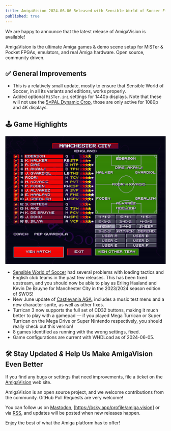 ```yaml
---
title: AmigaVision 2024.06.06 Released with Sensible World of Soccer Fixes, Castlevania & Turrican Updates
published: true
---
```


We are happy to announce that the latest release of AmigaVision is available!

AmigaVision is the ultimate Amiga games & demo scene setup for MiSTer & Pocket FPGAs, emulators, and real Amiga hardware. Open source, community driven.

## ✅ General Improvements

* This is a relatively small update, mostly to ensure that Sensible World of Soccer, in all its variants and editions, works properly.
* Added optional `MiSTer.ini` settings for 1440p displays. Note that these will not use the [5×PAL Dynamic Crop](https://amiga.vision/5x), those are only active for 1080p and 4K displays.

## 🕹️ Game Highlights

![Manchester City line-up in Sensible World of Soccer 2023/2024 edition](/images/mancity.png)

* [Sensible World of Soccer](https://sensiblesoccer.de) had several problems with loading tactics and English club teams in the past few releases. This has been fixed upstream, and you should now be able to play as Erling Haaland and Kevin De Bruyne for Manchester City in the 2023/2024 season edition of SWOS!
* New June update of [Castlevania AGA](https://danteretrodev.itch.io/akumajou-dracula-aga), includes a music test menu and a new character sprite, as well as other fixes.
* Turrican 3 now supports the full set of CD32 buttons, making it much better to play with a gamepad — if you played Mega Turrican or Super Turrican on the Mega Drive or Super Nintendo respectively, you should really check out this version!
* 8 games identified as running with the wrong settings, fixed.
* Game configurations are current with WHDLoad as of 2024-06-05.

## 🛠️ Stay Updated *&* Help Us Make AmigaVision Even Better

If you find any bugs or settings that need improvements, file a ticket on the [AmigaVision] web site. 

AmigaVision is an open source project, and we welcome contributions from the community. GitHub Pull Requests are very welcome!

You can follow us on [Mastodon], [https://bsky.app/profile/amiga.vision] or via [RSS], and updates will be posted when new releases happen.

Enjoy the best of what the Amiga platform has to offer!

[AmigaVision]:https://amiga.vision
[Mastodon]:https://mastodon.social/@amiga_vision
[https://bsky.app/profile/amiga.vision]:https://bsky.app/profile/amigavision.bsky.social
[RSS]:https://amiga.vision/feed.xml

